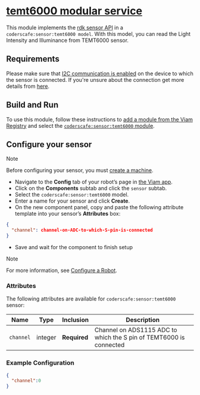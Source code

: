 # [temt6000 modular service](https://app.viam.com/module/coderscafe/temt6000)

This module implements the [rdk sensor API](https://github.com/rdk/sensor-api) in a `coderscafe:sensor:temt6000 model`.
With this model, you can read the Light Intensity and Illuminance from TEMT6000 sensor.

## Requirements

Please make sure that [I2C communication is enabled](https://docs.viam.com/operate/reference/prepare/rpi-setup/#enable-communication-protocols) on the device to which the sensor is connected. If you're unsure about the connection get more details from [here](https://codelabs.viam.com/guide/pomodoro-bot/index.html?index=..%2F..index#5).

## Build and Run

To use this module, follow these instructions to [add a module from the Viam Registry](https://docs.viam.com/registry/configure/#add-a-modular-resource-from-the-viam-registry) and select the [`coderscafe:sensor:temt6000` module](https://app.viam.com/module/coderscafe/temt6000).

## Configure your sensor

> [!NOTE]  
> Before configuring your sensor, you must [create a machine](https://docs.viam.com/manage/fleet/machines/#add-a-new-machine).

* Navigate to the **Config** tab of your robot’s page in [the Viam app](https://app.viam.com/).
* Click on the **Components** subtab and click the `sensor` subtab.
* Select the `coderscafe:sensor:temt6000` model. 
* Enter a name for your sensor and click **Create**.
* On the new component panel, copy and paste the following attribute template into your sensor’s **Attributes** box:

```json
{
  "channel": channel-on-ADC-to-which-S-pin-is-connected
}
```
* Save and wait for the component to finish setup

> [!NOTE]  
> For more information, see [Configure a Robot](https://docs.viam.com/manage/configuration/).

### Attributes

The following attributes are available for `coderscafe:sensor:temt6000` sensor:

| Name | Type | Inclusion | Description |
| ---- | ---- | --------- | ----------- |
| `channel` | integer | **Required** |  Channel on ADS1115 ADC to which the S pin of TEMT6000 is connected |

### Example Configuration

```json
{
  "channel":0
}
```
